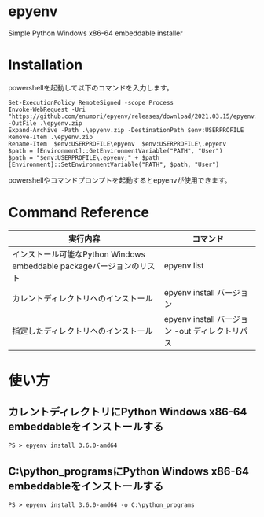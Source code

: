 # epyenv
Simple Python Windows x86-64 embeddable installer

# Installation
powershellを起動して以下のコマンドを入力します。
```
Set-ExecutionPolicy RemoteSigned -scope Process
Invoke-WebRequest -Uri "https://github.com/enumori/epyenv/releases/download/2021.03.15/epyenv.zip" -OutFile .\epyenv.zip
Expand-Archive -Path .\epyenv.zip -DestinationPath $env:USERPROFILE
Remove-Item .\epyenv.zip
Rename-Item  $env:USERPROFILE\epyenv  $env:USERPROFILE\.epyenv
$path = [Environment]::GetEnvironmentVariable("PATH", "User")
$path = "$env:USERPROFILE\.epyenv;" + $path
[Environment]::SetEnvironmentVariable("PATH", $path, "User")
```
powershellやコマンドプロンプトを起動するとepyenvが使用できます。

# Command Reference
| 実行内容 | コマンド|
| --- | --- |
| インストール可能なPython Windows embeddable packageバージョンのリスト | epyenv list |
| カレントディレクトリへのインストール | epyenv install バージョン |
| 指定したディレクトリへのインストール| epyenv install バージョン -out ディレクトリパス |

# 使い方
## カレントディレクトリにPython Windows x86-64 embeddableをインストールする
```
PS > epyenv install 3.6.0-amd64
```
## C:\python_programsにPython Windows x86-64 embeddableをインストールする

```
PS > epyenv install 3.6.0-amd64 -o C:\python_programs
```
